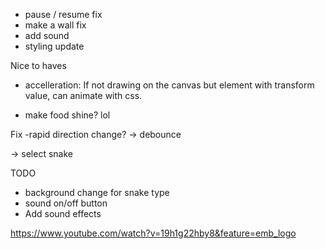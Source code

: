 - pause / resume fix
- make a wall fix
- add sound
- styling update

Nice to haves

- accelleration: If not drawing on the canvas but element with transform value, can animate with css.

- make food shine? lol

Fix
-rapid direction change?
-> debounce

-> select snake

TODO

- background change for snake type
- sound on/off button
- Add sound effects

https://www.youtube.com/watch?v=19h1g22hby8&feature=emb_logo
